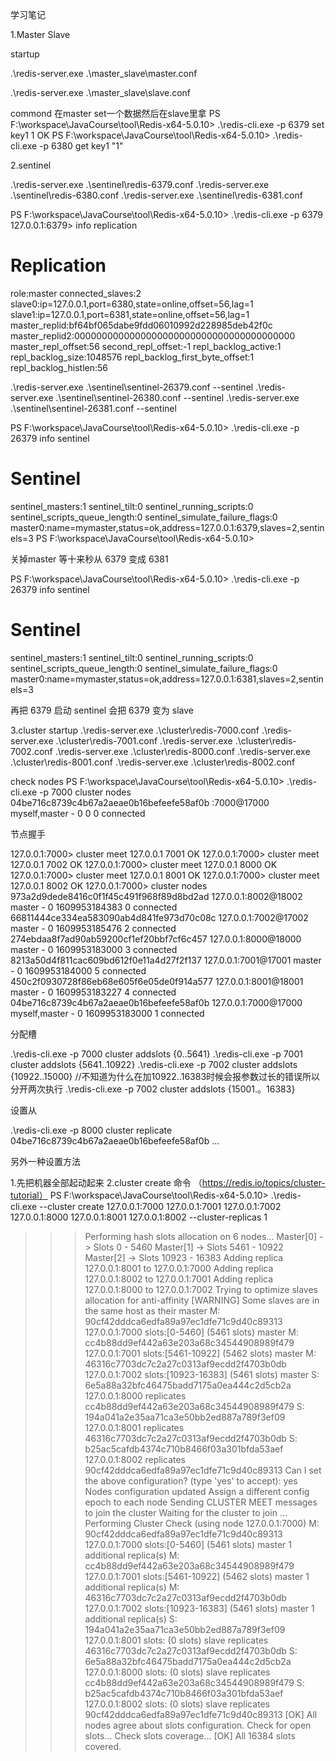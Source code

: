 学习笔记

1.Master Slave

startup 

.\redis-server.exe .\master_slave\master.conf

.\redis-server.exe .\master_slave\slave.conf

commond 
在master set一个数据然后在slave里拿
PS F:\workspace\JavaCourse\tool\Redis-x64-5.0.10> .\redis-cli.exe -p 6379 set key1 1
OK
PS F:\workspace\JavaCourse\tool\Redis-x64-5.0.10> .\redis-cli.exe -p 6380 get key1
"1"

2.sentinel

.\redis-server.exe .\sentinel\redis-6379.conf
.\redis-server.exe .\sentinel\redis-6380.conf
.\redis-server.exe .\sentinel\redis-6381.conf


PS F:\workspace\JavaCourse\tool\Redis-x64-5.0.10> .\redis-cli.exe -p 6379
127.0.0.1:6379> info replication
# Replication
role:master
connected_slaves:2
slave0:ip=127.0.0.1,port=6380,state=online,offset=56,lag=1
slave1:ip=127.0.0.1,port=6381,state=online,offset=56,lag=1
master_replid:bf64bf065dabe9fdd06010992d228985deb42f0c
master_replid2:0000000000000000000000000000000000000000
master_repl_offset:56
second_repl_offset:-1
repl_backlog_active:1
repl_backlog_size:1048576
repl_backlog_first_byte_offset:1
repl_backlog_histlen:56


.\redis-server.exe .\sentinel\sentinel-26379.conf --sentinel
.\redis-server.exe .\sentinel\sentinel-26380.conf --sentinel
.\redis-server.exe .\sentinel\sentinel-26381.conf --sentinel

PS F:\workspace\JavaCourse\tool\Redis-x64-5.0.10> .\redis-cli.exe -p 26379 info sentinel
# Sentinel
sentinel_masters:1
sentinel_tilt:0
sentinel_running_scripts:0
sentinel_scripts_queue_length:0
sentinel_simulate_failure_flags:0
master0:name=mymaster,status=ok,address=127.0.0.1:6379,slaves=2,sentinels=3
PS F:\workspace\JavaCourse\tool\Redis-x64-5.0.10>

关掉master
等十来秒从 6379 变成 6381

PS F:\workspace\JavaCourse\tool\Redis-x64-5.0.10> .\redis-cli.exe -p 26379 info sentinel
# Sentinel
sentinel_masters:1
sentinel_tilt:0
sentinel_running_scripts:0
sentinel_scripts_queue_length:0
sentinel_simulate_failure_flags:0
master0:name=mymaster,status=ok,address=127.0.0.1:6381,slaves=2,sentinels=3

再把 6379 启动
sentinel 会把 6379 变为 slave


3.cluster
startup
 .\redis-server.exe .\cluster\redis-7000.conf
 .\redis-server.exe .\cluster\redis-7001.conf
 .\redis-server.exe .\cluster\redis-7002.conf
 .\redis-server.exe .\cluster\redis-8000.conf
 .\redis-server.exe .\cluster\redis-8001.conf
 .\redis-server.exe .\cluster\redis-8002.conf

check nodes
PS F:\workspace\JavaCourse\tool\Redis-x64-5.0.10> .\redis-cli.exe -p 7000 cluster nodes
04be716c8739c4b67a2aeae0b16befeefe58af0b :7000@17000 myself,master - 0 0 0 connected

节点握手

127.0.0.1:7000> cluster meet 127.0.0.1 7001
OK
127.0.0.1:7000> cluster meet 127.0.0.1 7002
OK
127.0.0.1:7000> cluster meet 127.0.0.1 8000
OK
127.0.0.1:7000> cluster meet 127.0.0.1 8001
OK
127.0.0.1:7000> cluster meet 127.0.0.1 8002
OK
127.0.0.1:7000> cluster nodes
973a2d9dede8416c0f1f45c491f968f89d8bd2ad 127.0.0.1:8002@18002 master - 0 1609953184383 0 connected
66811444ce334ea583090ab4d841fe973d70c08c 127.0.0.1:7002@17002 master - 0 1609953185476 2 connected
274ebdaa8f7ad90ab59200cf1ef20bbf7cf6c457 127.0.0.1:8000@18000 master - 0 1609953183000 3 connected
8213a50d4f811cac609bd612f0e11a4d27f2f137 127.0.0.1:7001@17001 master - 0 1609953184000 5 connected
450c2f0930728f86eb68e605f6e05de0f914a577 127.0.0.1:8001@18001 master - 0 1609953183227 4 connected
04be716c8739c4b67a2aeae0b16befeefe58af0b 127.0.0.1:7000@17000 myself,master - 0 1609953183000 1 connected

分配槽

.\redis-cli.exe -p 7000 cluster addslots {0..5641}
.\redis-cli.exe -p 7001 cluster addslots {5641..10922}
.\redis-cli.exe -p 7002 cluster addslots {10922..15000} //不知道为什么在加10922..16383时候会报参数过长的错误所以分开两次执行
.\redis-cli.exe -p 7002 cluster addslots {15001.。16383}

设置从

.\redis-cli.exe -p 8000 cluster replicate 04be716c8739c4b67a2aeae0b16befeefe58af0b 
...


另外一种设置方法

1.先把机器全部起动起来
2.cluster create 命令  （https://redis.io/topics/cluster-tutorial）
PS F:\workspace\JavaCourse\tool\Redis-x64-5.0.10> .\redis-cli.exe --cluster create 127.0.0.1:7000 127.0.0.1:7001 127.0.0.1:7002 127.0.0.1:8000 127.0.0.1:8001 127.0.0.1:8002 --cluster-replicas 1
>>> Performing hash slots allocation on 6 nodes...
Master[0] -> Slots 0 - 5460
Master[1] -> Slots 5461 - 10922
Master[2] -> Slots 10923 - 16383
Adding replica 127.0.0.1:8001 to 127.0.0.1:7000
Adding replica 127.0.0.1:8002 to 127.0.0.1:7001
Adding replica 127.0.0.1:8000 to 127.0.0.1:7002
>>> Trying to optimize slaves allocation for anti-affinity
[WARNING] Some slaves are in the same host as their master
M: 90cf42dddca6edfa89a97ec1dfe71c9d40c89313 127.0.0.1:7000
   slots:[0-5460] (5461 slots) master
M: cc4b88dd9ef442a63e203a68c34544908989f479 127.0.0.1:7001
   slots:[5461-10922] (5462 slots) master
M: 46316c7703dc7c2a27c0313af9ecdd2f4703b0db 127.0.0.1:7002
   slots:[10923-16383] (5461 slots) master
S: 6e5a88a32bfc46475badd7175a0ea444c2d5cb2a 127.0.0.1:8000
   replicates cc4b88dd9ef442a63e203a68c34544908989f479
S: 194a041a2e35aa71ca3e50bb2ed887a789f3ef09 127.0.0.1:8001
   replicates 46316c7703dc7c2a27c0313af9ecdd2f4703b0db
S: b25ac5cafdb4374c710b8466f03a301bfda53aef 127.0.0.1:8002
   replicates 90cf42dddca6edfa89a97ec1dfe71c9d40c89313
Can I set the above configuration? (type 'yes' to accept): yes
>>> Nodes configuration updated
>>> Assign a different config epoch to each node
>>> Sending CLUSTER MEET messages to join the cluster
Waiting for the cluster to join
...
>>> Performing Cluster Check (using node 127.0.0.1:7000)
M: 90cf42dddca6edfa89a97ec1dfe71c9d40c89313 127.0.0.1:7000
   slots:[0-5460] (5461 slots) master
   1 additional replica(s)
M: cc4b88dd9ef442a63e203a68c34544908989f479 127.0.0.1:7001
   slots:[5461-10922] (5462 slots) master
   1 additional replica(s)
M: 46316c7703dc7c2a27c0313af9ecdd2f4703b0db 127.0.0.1:7002
   slots:[10923-16383] (5461 slots) master
   1 additional replica(s)
S: 194a041a2e35aa71ca3e50bb2ed887a789f3ef09 127.0.0.1:8001
   slots: (0 slots) slave
   replicates 46316c7703dc7c2a27c0313af9ecdd2f4703b0db
S: 6e5a88a32bfc46475badd7175a0ea444c2d5cb2a 127.0.0.1:8000
   slots: (0 slots) slave
   replicates cc4b88dd9ef442a63e203a68c34544908989f479
S: b25ac5cafdb4374c710b8466f03a301bfda53aef 127.0.0.1:8002
   slots: (0 slots) slave
   replicates 90cf42dddca6edfa89a97ec1dfe71c9d40c89313
[OK] All nodes agree about slots configuration.
>>> Check for open slots...
>>> Check slots coverage...
[OK] All 16384 slots covered.



